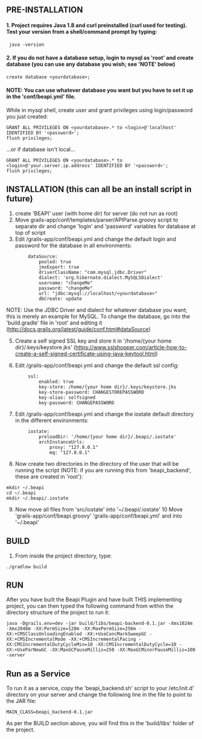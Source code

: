 ## PRE-INSTALLATION
#### 1. Project requires Java 1.8 and curl preinstalled (curl used for testing). Test your version from a shell/command prompt by typing:
``` java -version```
 
#### 2. If you do not have a database setup, login to mysql as 'root' and create database (you can use any database you wish; see 'NOTE' below)
```
create database <yourdatabase>;
```

#### NOTE: You can use whatever database you want but you have to set it up in the 'conf/beapi.yml' file.

While in mysql shell, create user and grant privileges using login/password you just created:
```
GRANT ALL PRIVILEGES ON <yourdatabase>.* to <login>@'localhost' IDENTIFIED BY '<password>';
flush privileges;
```
...or if database isn't local...
```
GRANT ALL PRIVILEGES ON <yourdatabase>.* to <login>@'your.server.ip.address' IDENTIFIED BY '<password>';
flush privileges;
```

## INSTALLATION (this can all be an install script in future)
1. create 'BEAPI' user (with home dir) for server (do not run as root)
2. Move grails-app/conf/templates/parser/APIParse.groovy script to separate dir and change 'login' and 'password' variables for database at top of script
3. Edit /grails-app/conf/beapi.yml and change the default login and password for the database in all environments:
```
        dataSource:
            pooled: true
            jmxExport: true
            driverClassName: "com.mysql.jdbc.Driver"
            dialect: 'org.hibernate.dialect.MySQL5Dialect'
            username: "changeMe"
            password: "changeMe"
            url: "jdbc:mysql://localhost/<yourdatabase>"
            dbCreate: update
```
NOTE: Use the JDBC Driver and dialect for whatever database you want; this is merely an example for MySQL. To change the database, go into the 'build.gradle' file in 'root' and editing it (http://docs.grails.org/latest/guide/conf.html#dataSource)


5. Create a self signed SSL key and store it in '/home/{your home dir}/.keys/keystore.jks' (https://www.sslshopper.com/article-how-to-create-a-self-signed-certificate-using-java-keytool.html)

6. Edit /grails-app/conf/beapi.yml and change the default ssl config:
```
        ssl:
            enabled: true
            key-store: /home/{your home dir}/.keys/keystore.jks
            key-store-password: CHANGESTOREPASSWORD
            key-alias: selfsigned
            key-password: CHANGEPASSWORD
```

7. Edit /grails-app/conf/beapi.yml and change the iostate default directory in the different environments:
```
        iostate:
            preloadDir: '/home/{your home dir}/.beapi/.iostate'
            archInstanceUrls:
                proxy: "127.0.0.1"
                mq: "127.0.0.1"
```

8. Now create two directories in the directory of the user that will be running the script (NOTE: if you are running this from 'beapi_backend', these are created in 'root'):
```
mkdir ~/.beapi
cd ~/.beapi
mkdir ~/.beapi/.iostate
```
9. Now move all files from 'src/iostate' into '~/.beapi/.iostate'
10 Move 'grails-app/conf/beapi.groovy' 'grails-app/conf/beapi.yml' and into '~/.beapi'

## BUILD
1. From inside the project directory, type:
```
./gradlew build
```

## RUN
After you have built the Beapi Plugin and have built THIS implementing project, you can then typed the following command from within the directory structure of the project to run it:
```
java -Dgrails.env=dev -jar build/libs/beapi-backend-0.1.jar -Xms1024m -Xmx2048m -XX:PermSize=128m -XX:MaxPermSize=256m -XX:+CMSClassUnloadingEnabled -XX:+UseConcMarkSweepGC -XX:+CMSIncrementalMode -XX:+CMSIncrementalPacing -XX:CMSIncrementalDutyCycleMin=10 -XX:CMSIncrementalDutyCycle=10 -XX:+UseParNewGC -XX:MaxGCPauseMillis=250 -XX:MaxGCMinorPauseMillis=100 -server
```

## Run as a Service
To run it as a service, copy the 'beapi_backend.sh' script to your /etc/init.d' directory on your server and change the following line in the file to point to the JAR file:
```
MAIN_CLASS=beapi_backend-0.1.jar
```
As per the BUILD section above, you will find this in the 'build/libs' folder of the project.




